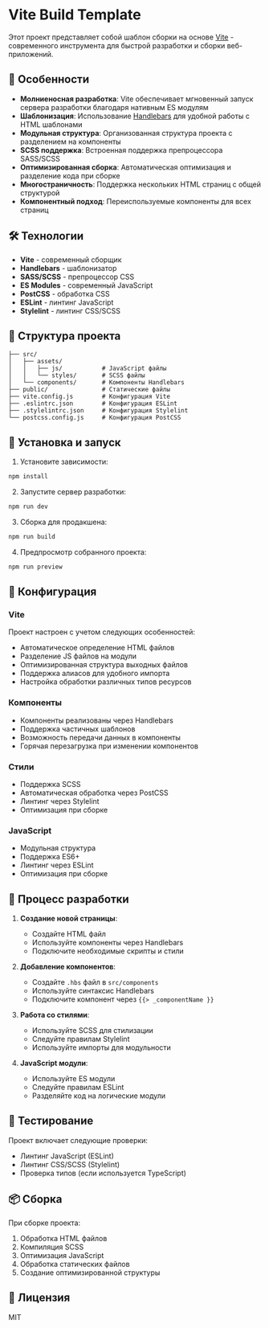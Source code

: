# Vite Build Template

Этот проект представляет собой шаблон сборки на основе [Vite](https://vitejs.dev/) - современного инструмента для быстрой разработки и сборки веб-приложений.

## 🚀 Особенности

- **Молниеносная разработка**: Vite обеспечивает мгновенный запуск сервера разработки благодаря нативным ES модулям
- **Шаблонизация**: Использование [Handlebars](https://handlebarsjs.com/) для удобной работы с HTML шаблонами
- **Модульная структура**: Организованная структура проекта с разделением на компоненты
- **SCSS поддержка**: Встроенная поддержка препроцессора SASS/SCSS
- **Оптимизированная сборка**: Автоматическая оптимизация и разделение кода при сборке
- **Многостраничность**: Поддержка нескольких HTML страниц с общей структурой
- **Компонентный подход**: Переиспользуемые компоненты для всех страниц

## 🛠 Технологии

- **Vite** - современный сборщик
- **Handlebars** - шаблонизатор
- **SASS/SCSS** - препроцессор CSS
- **ES Modules** - современный JavaScript
- **PostCSS** - обработка CSS
- **ESLint** - линтинг JavaScript
- **Stylelint** - линтинг CSS/SCSS

## 📁 Структура проекта

```
├── src/
│   ├── assets/
│   │   ├── js/           # JavaScript файлы
│   │   └── styles/       # SCSS файлы
│   └── components/       # Компоненты Handlebars
├── public/               # Статические файлы
├── vite.config.js        # Конфигурация Vite
├── .eslintrc.json        # Конфигурация ESLint
├── .stylelintrc.json     # Конфигурация Stylelint
└── postcss.config.js     # Конфигурация PostCSS
```

## 🚀 Установка и запуск

1. Установите зависимости:

```bash
npm install
```

2. Запустите сервер разработки:

```bash
npm run dev
```

3. Сборка для продакшена:

```bash
npm run build
```

4. Предпросмотр собранного проекта:

```bash
npm run preview
```

## 🔧 Конфигурация

### Vite

Проект настроен с учетом следующих особенностей:

- Автоматическое определение HTML файлов
- Разделение JS файлов на модули
- Оптимизированная структура выходных файлов
- Поддержка алиасов для удобного импорта
- Настройка обработки различных типов ресурсов

### Компоненты

- Компоненты реализованы через Handlebars
- Поддержка частичных шаблонов
- Возможность передачи данных в компоненты
- Горячая перезагрузка при изменении компонентов

### Стили

- Поддержка SCSS
- Автоматическая обработка через PostCSS
- Линтинг через Stylelint
- Оптимизация при сборке

### JavaScript

- Модульная структура
- Поддержка ES6+
- Линтинг через ESLint
- Оптимизация при сборке

## 📝 Процесс разработки

1. **Создание новой страницы**:

   - Создайте HTML файл
   - Используйте компоненты через Handlebars
   - Подключите необходимые скрипты и стили

2. **Добавление компонентов**:

   - Создайте `.hbs` файл в `src/components`
   - Используйте синтаксис Handlebars
   - Подключите компонент через `{{> _componentName }}`

3. **Работа со стилями**:

   - Используйте SCSS для стилизации
   - Следуйте правилам Stylelint
   - Используйте импорты для модульности

4. **JavaScript модули**:
   - Используйте ES модули
   - Следуйте правилам ESLint
   - Разделяйте код на логические модули

## 🧪 Тестирование

Проект включает следующие проверки:

- Линтинг JavaScript (ESLint)
- Линтинг CSS/SCSS (Stylelint)
- Проверка типов (если используется TypeScript)

## 📦 Сборка

При сборке проекта:

1. Обработка HTML файлов
2. Компиляция SCSS
3. Оптимизация JavaScript
4. Обработка статических файлов
5. Создание оптимизированной структуры

## 📝 Лицензия

MIT
